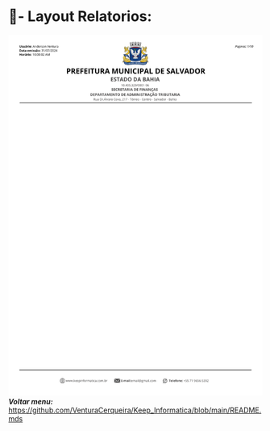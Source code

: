 #  📄- Layout Relatorios:
![alt text](/Fotos/layout.png)
 **_Voltar menu:_** <https://github.com/VenturaCerqueira/Keep_Informatica/blob/main/README.mds>